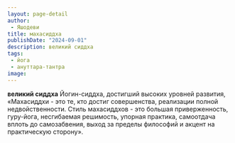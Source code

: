 ```yaml
---
layout: page-detail
author:
 - Яшодеви
title: махасиддха
publishDate: "2024-09-01"
description: великий сиддха
tags:
 - йога
 - ануттара-тантра
image: 
---
```


__великий сиддха__
Йогин-сиддха, достигший высоких уровней развития,
 «Махасиддхи - это те, кто достиг совершенства, реализации полной недвойственности. Стиль махасиддхов - это большая приверженность, гуру-йога, несгибаемая решимость, упорная практика, самоотдача вплоть до самозабвения, выход за пределы философий и акцент на практическую сторону».

